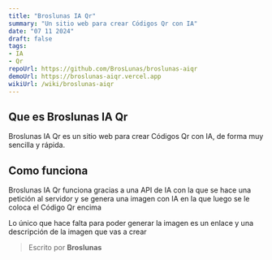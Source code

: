 ```yaml
---
title: "Broslunas IA Qr"
summary: "Un sitio web para crear Códigos Qr con IA"
date: "07 11 2024"
draft: false
tags:
- IA
- Qr
repoUrl: https://github.com/BrosLunas/broslunas-aiqr
demoUrl: https://broslunas-aiqr.vercel.app
wikiUrl: /wiki/broslunas-aiqr
---
```

## Que es Broslunas IA Qr
Broslunas IA Qr es un sitio web para crear Códigos Qr con IA, de forma muy sencilla y rápida.

## Como funciona
Broslunas IA Qr funciona gracias a una API de IA con la que se hace una petición al servidor y se genera una imagen con IA en la que luego se le coloca el Código Qr encima

Lo único que hace falta para poder generar la imagen es un enlace y una descripción de la imagen que vas a crear

> Escrito por **Broslunas**